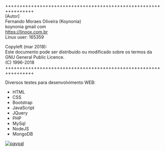 ++++++++++++++++++++++++++++++++++++++++++++++++++++++++++++++++<br>
[Autor]<br>
Fernando Moraes Oliveira (Koynonia)<br>
koynonia gmail com<br>
https://linoox.com.br<br>
Linux user: 165359<br>

Copyleft (mar 2018):<br>
Este documento pode ser distribuído ou modificado sobre os termos da<br>
GNU General Public Licence.<br>
(C) 1996-2018<br>
++++++++++++++++++++++++++++++++++++++++++++++++++++++++++++++++<br>

Diversos testes para desenvolvimento WEB:

- HTML
- CSS
- Bootstrap
- JavaScript
- JQuery
- PHP
- MySql
- NodeJS
- MongoDB


[![paypal](https://www.paypalobjects.com/pt_BR/BR/i/btn/btn_donateCC_LG.gif)](https://www.paypal.com/cgi-bin/webscr?cmd=_s-xclick&hosted_button_id=4F997UFZGR2XS)